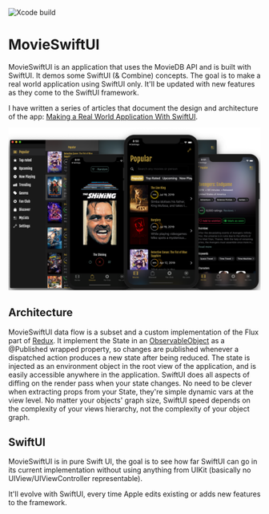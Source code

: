 ![Xcode build](https://github.com/Dimillian/MovieSwiftUI/workflows/Xcode%20build/badge.svg?branch=master)

# MovieSwiftUI

MovieSwiftUI is an application that uses the MovieDB API and is built with SwiftUI. 
It demos some SwiftUI (& Combine) concepts. The goal is to make a real world application using SwiftUI only. It'll be updated with new features as they come to the SwiftUI framework. 

I have written a series of articles that document the design and architecture of the app: [Making a Real World Application With SwiftUI](https://medium.com/better-programming/collection-making-a-real-world-application-with-swiftui-4f9bc8c7fb71).

![App Image](images/MovieSwiftUI_promo_new.png?)

## Architecture

MovieSwiftUI data flow is a subset and a custom implementation of the Flux part of [Redux](https://redux.js.org/). 
It implement the State in an [ObservableObject](https://developer.apple.com/documentation/combine/observableobject) as a @Published wrapped property, so changes are published whenever a dispatched action produces a new state after being reduced. 
The state is injected as an environment object in the root view of the application, and is easily accessible anywhere in the application. 
SwiftUI does all aspects of diffing on the render pass when your state changes. No need to be clever when extracting props from your State, they're simple dynamic vars at the view level. No matter your objects' graph size, SwiftUI speed depends on the complexity of your views hierarchy, not the complexity of your object graph.

## SwiftUI

MovieSwiftUI is in pure Swift UI, the goal is to see how far SwiftUI can go in its current implementation without using anything from UIKit (basically no UIView/UIViewController representable).

It'll evolve with SwiftUI, every time Apple edits existing or adds new features to the framework.
